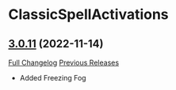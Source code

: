 # ClassicSpellActivations

## [3.0.11](https://github.com/rgd87/ClassicSpellActivations/tree/3.0.11) (2022-11-14)
[Full Changelog](https://github.com/rgd87/ClassicSpellActivations/compare/3.0.10...3.0.11) [Previous Releases](https://github.com/rgd87/ClassicSpellActivations/releases)

- Added Freezing Fog  

